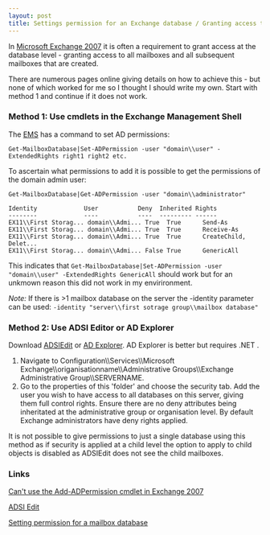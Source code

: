 ```yaml
---
layout: post 
title: Settings permission for an Exchange database / Granting access to all mailboxes (Exchange 2007)
---
```


In [Microsoft Exchange
2007](http://technet.microsoft.com/en-us/library/bb124558.aspx) it is
often a requirement to grant access at the database level - granting
access to all mailboxes and all subsequent mailboxes that are created.

There are numerous pages online giving details on how to achieve this -
but none of which worked for me so I thought I should write my own.
Start with method 1 and continue if it does not work.

### Method 1: Use cmdlets in the Exchange Management Shell

The
[EMS](http://blogs.msdn.com/exchangefaqs/archive/2008/01/23/exchange-management-shell.aspx)
has a command to set AD permissions:

    Get-MailboxDatabase|Set-ADPermission -user "domain\\user" -ExtendedRights right1 right2 etc.

To ascertain what permissions to add it is possible to get the
permissions of the domain admin user:

    Get-MailboxDatabase|Get-ADPermission -user "domain\\administrator"

    Identity             User           Deny  Inherited Rights
    --------             ----           ----  --------- ------
    EX11\\First Storag... domain\\Admi... True  True      Send-As
    EX11\\First Storag... domain\\Admi... True  True      Receive-As
    EX11\\First Storag... domain\\Admi... True  True      CreateChild, Delet...
    EX11\\First Storag... domain\\Admi... False True      GenericAll

This indicates that
`Get-MailboxDatabase|Set-ADPermission -user "domain\\user" -ExtendedRights GenericAll`
should work but for an unkmown reason this did not work in my
envirironment.

*Note:* If there is \>1 mailbox database on the server the -identity
parameter can be used:
`-identity "server\\first sotrage group\\mailbox database"`

### Method 2: Use ADSI Editor or AD Explorer

Download
[ADSIEdit](http://computerperformance.co.uk/ScriptsGuy/adsi.zip) or [AD
Explorer](http://technet.microsoft.com/en-us/sysinternals/bb963907.aspx).
AD Explorer is better but requires .NET .

1.  Navigate to Configuration\\\\Services\\\\Microsoft
    Exchange\\\\origanisationname\\\\Administrative Groups\\\\Exchange
    Administrative Group\\\\SERVERNAME.
2.  Go to the properties of this \'folder\' and choose the security tab.
    Add the user you wish to have access to all databases on this
    server, giving them full control rights. Ensure there are no deny
    attributes being inheritated at the administrative group or
    organisation level. By default Exchange administrators have deny
    rights applied.

It is not possible to give permissions to just a single database using
this method as if security is applied at a child level the option to
apply to child objects is disabled as ADSIEdit does not see the child
mailboxes.

### Links

[Can\'t use the Add-ADPermission cmdlet in Exchange
2007](http://social.technet.microsoft.com/forums/en-US/exchangesvradmin/thread/3b9615e2-6bdb-4ee6-8483-e78a4db702b1/)

[ADSI
Edit](http://computerperformance.co.uk/w2k3/utilities/adsi_edit.htm)

[Setting permission for a mailbox
database](http://www.petri.co.il/forums/archive/index.php/t-21233.html)
